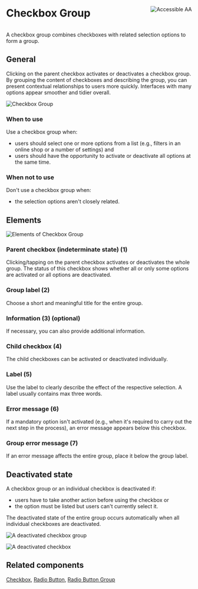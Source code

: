 <div style="display: inline-flex; align-items: center; justify-content: space-between; width: 100%;">
    <h1>Checkbox Group</h1>
    <img src="assets/aa.png" alt="Accessible AA" />
</div>

A checkbox group combines checkboxes with related selection options to form a group.

## General

Clicking on the parent checkbox activates or deactivates a checkbox group. By grouping the content of checkboxes and describing the group, you can present contextual relationships to users more quickly. Interfaces with many options appear smoother and tidier overall.

![Checkbox Group](assets/3_components/checkbox-group/Checkbox_Group.png)

### When to use

Use a checkbox group when:

- users should select one or more options from a list (e.g., filters in an online shop or a number of settings) and
- users should have the opportunity to activate or deactivate all options at the same time.

### When not to use

Don't use a checkbox group when:

- the selection options aren't closely related.

## Elements

![Elements of Checkbox Group](assets/3_components/checkbox-group/Checkbox_Group_Elements.png)

### Parent checkbox (indeterminate state) (1)

Clicking/tapping on the parent checkbox activates or deactivates the whole group. The status of this checkbox shows whether all or only some options are activated or all options are deactivated.

### Group label (2)

Choose a short and meaningful title for the entire group.

### Information (3) (optional)

If necessary, you can also provide additional information.

### Child checkbox (4)

The child checkboxes can be activated or deactivated individually.

### Label (5)

Use the label to clearly describe the effect of the respective selection. A label usually contains max three words.

### Error message (6)

If a mandatory option isn't activated (e.g., when it's required to carry out the next step in the process), an error message appears below this checkbox.

### Group error message (7)

If an error message affects the entire group, place it below the group label.

## Deactivated state

A checkbox group or an individual checkbox is deactivated if:

- users have to take another action before using the checkbox or
- the option must be listed but users can't currently select it.

The deactivated state of the entire group occurs automatically when all individual checkboxes are deactivated.

![A deactivated checkbox group](assets/3_components/checkbox-group/Checkbox_Group_Disabled_State_EN.png)

![A deactivated checkbox](assets/3_components/checkbox-group/Checkbox_Group_single_Disabled_State_EN.png)

## Related components

[Checkbox](?path=/usage/components-checkbox), [Radio Button](?path=/usage/components-radio-button), [Radio Button Group](?path=/usage/components-radio-button-group)
